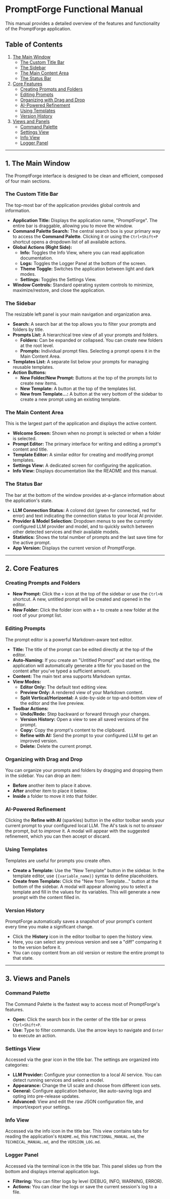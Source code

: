 # PromptForge Functional Manual

This manual provides a detailed overview of the features and functionality of the PromptForge application.

## Table of Contents

1.  [The Main Window](#the-main-window)
    -   [The Custom Title Bar](#the-custom-title-bar)
    -   [The Sidebar](#the-sidebar)
    -   [The Main Content Area](#the-main-content-area)
    -   [The Status Bar](#the-status-bar)
2.  [Core Features](#core-features)
    -   [Creating Prompts and Folders](#creating-prompts-and-folders)
    -   [Editing Prompts](#editing-prompts)
    -   [Organizing with Drag and Drop](#organizing-with-drag-and-drop)
    -   [AI-Powered Refinement](#ai-powered-refinement)
    -   [Using Templates](#using-templates)
    -   [Version History](#version-history)
3.  [Views and Panels](#views-and-panels)
    -   [Command Palette](#command-palette)
    -   [Settings View](#settings-view)
    -   [Info View](#info-view)
    -   [Logger Panel](#logger-panel)

---

## 1. The Main Window

The PromptForge interface is designed to be clean and efficient, composed of four main sections.

### The Custom Title Bar

The top-most bar of the application provides global controls and information.

- **Application Title:** Displays the application name, "PromptForge". The entire bar is draggable, allowing you to move the window.
- **Command Palette Search:** The central search box is your primary way to access the **Command Palette**. Clicking it or using the `Ctrl+Shift+P` shortcut opens a dropdown list of all available actions.
- **Global Actions (Right Side):**
    - **Info:** Toggles the Info View, where you can read application documentation.
    - **Logs:** Toggles the Logger Panel at the bottom of the screen.
    - **Theme Toggle:** Switches the application between light and dark modes.
    - **Settings:** Toggles the Settings View.
- **Window Controls:** Standard operating system controls to minimize, maximize/restore, and close the application.

### The Sidebar

The resizable left panel is your main navigation and organization area.

- **Search:** A search bar at the top allows you to filter your prompts and folders by title.
- **Prompts List:** A hierarchical tree view of all your prompts and folders.
    - **Folders:** Can be expanded or collapsed. You can create new folders at the root level.
    - **Prompts:** Individual prompt files. Selecting a prompt opens it in the Main Content Area.
- **Templates List:** A separate list below your prompts for managing reusable templates.
- **Action Buttons:**
    - **New Folder/New Prompt:** Buttons at the top of the prompts list to create new items.
    - **New Template:** A button at the top of the templates list.
    - **New from Template...:** A button at the very bottom of the sidebar to create a new prompt using an existing template.

### The Main Content Area

This is the largest part of the application and displays the active content.

- **Welcome Screen:** Shown when no prompt is selected or when a folder is selected.
- **Prompt Editor:** The primary interface for writing and editing a prompt's content and title.
- **Template Editor:** A similar editor for creating and modifying prompt templates.
- **Settings View:** A dedicated screen for configuring the application.
- **Info View:** Displays documentation like the README and this manual.

### The Status Bar

The bar at the bottom of the window provides at-a-glance information about the application's state.

- **LLM Connection Status:** A colored dot (green for connected, red for error) and text indicating the connection status to your local AI provider.
- **Provider & Model Selection:** Dropdown menus to see the currently configured LLM provider and model, and to quickly switch between other detected services and their available models.
- **Statistics:** Shows the total number of prompts and the last save time for the active prompt.
- **App Version:** Displays the current version of PromptForge.

---

## 2. Core Features

### Creating Prompts and Folders

- **New Prompt:** Click the `+` icon at the top of the sidebar or use the `Ctrl+N` shortcut. A new, untitled prompt will be created and opened in the editor.
- **New Folder:** Click the folder icon with a `+` to create a new folder at the root of your prompt list.

### Editing Prompts

The prompt editor is a powerful Markdown-aware text editor.

- **Title:** The title of the prompt can be edited directly at the top of the editor.
- **Auto-Naming:** If you create an "Untitled Prompt" and start writing, the application will automatically generate a title for you based on the content after you've typed a sufficient amount.
- **Content:** The main text area supports Markdown syntax.
- **View Modes:**
    - **Editor Only:** The default text editing view.
    - **Preview Only:** A rendered view of your Markdown content.
    - **Split Vertical/Horizontal:** A side-by-side or top-and-bottom view of the editor and the live preview.
- **Toolbar Actions:**
    - **Undo/Redo:** Step backward or forward through your changes.
    - **Version History:** Open a view to see all saved versions of the prompt.
    - **Copy:** Copy the prompt's content to the clipboard.
    - **Refine with AI:** Send the prompt to your configured LLM to get an improved version.
    - **Delete:** Delete the current prompt.

### Organizing with Drag and Drop

You can organize your prompts and folders by dragging and dropping them in the sidebar. You can drop an item:
- **Before** another item to place it above.
- **After** another item to place it below.
- **Inside** a folder to move it into that folder.

### AI-Powered Refinement

Clicking the **Refine with AI** (sparkles) button in the editor toolbar sends your current prompt to your configured local LLM. The AI's task is not to *answer* the prompt, but to *improve* it. A modal will appear with the suggested refinement, which you can then accept or discard.

### Using Templates

Templates are useful for prompts you create often.

- **Create a Template:** Use the "New Template" button in the sidebar. In the template editor, use `{{variable_name}}` syntax to define placeholders.
- **Create from Template:** Click the "New from Template..." button at the bottom of the sidebar. A modal will appear allowing you to select a template and fill in the values for its variables. This will generate a new prompt with the content filled in.

### Version History

PromptForge automatically saves a snapshot of your prompt's content every time you make a significant change.
- Click the **History** icon in the editor toolbar to open the history view.
- Here, you can select any previous version and see a "diff" comparing it to the version before it.
- You can copy content from an old version or restore the entire prompt to that state.

---

## 3. Views and Panels

### Command Palette

The Command Palette is the fastest way to access most of PromptForge's features.
- **Open:** Click the search box in the center of the title bar or press `Ctrl+Shift+P`.
- **Use:** Type to filter commands. Use the arrow keys to navigate and `Enter` to execute an action.

### Settings View

Accessed via the gear icon in the title bar. The settings are organized into categories:
- **LLM Provider:** Configure your connection to a local AI service. You can detect running services and select a model.
- **Appearance:** Change the UI scale and choose from different icon sets.
- **General:** Configure application behavior, like auto-saving logs and opting into pre-release updates.
- **Advanced:** View and edit the raw JSON configuration file, and import/export your settings.

### Info View

Accessed via the info icon in the title bar. This view contains tabs for reading the application's `README.md`, this `FUNCTIONAL_MANUAL.md`, the `TECHNICAL_MANUAL.md`, and the `VERSION_LOG.md`.

### Logger Panel

Accessed via the terminal icon in the title bar. This panel slides up from the bottom and displays internal application logs.
- **Filtering:** You can filter logs by level (DEBUG, INFO, WARNING, ERROR).
- **Actions:** You can clear the logs or save the current session's log to a file.
